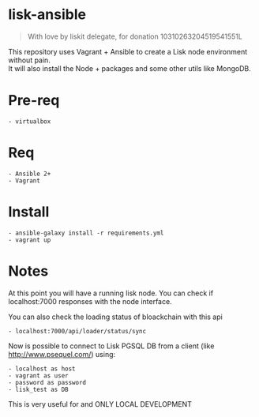 # lisk-ansible
> With love by liskit delegate, for donation 10310263204519541551L

This repository uses Vagrant + Ansible to create a Lisk node environment without pain.<br>
It will also install the Node + packages and some other utils like MongoDB.

# Pre-req
    - virtualbox

# Req
    - Ansible 2+
    - Vagrant

# Install
    - ansible-galaxy install -r requirements.yml
    - vagrant up

# Notes
At this point you will have a running lisk node.
You can check if localhost:7000 responses with the node interface.

You can also check the loading status of bloackchain with this api

    - localhost:7000/api/loader/status/sync

Now is possible to connect to Lisk PGSQL DB from a client (like http://www.psequel.com/) using:

    - localhost as host
    - vagrant as user
    - password as password
    - lisk_test as DB

This is very useful for and ONLY LOCAL DEVELOPMENT
